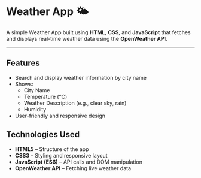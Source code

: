 # Weather App 🌤️

A simple Weather App built using **HTML**, **CSS**, and **JavaScript** that fetches and displays real-time weather data using the **OpenWeather API**.

---

## Features

- Search and display weather information by city name
- Shows:
  - City Name
  - Temperature (°C)
  - Weather Description (e.g., clear sky, rain)
  - Humidity
- User-friendly and responsive design

## Technologies Used

- **HTML5** – Structure of the app
- **CSS3** – Styling and responsive layout
- **JavaScript (ES6)** – API calls and DOM manipulation
- **OpenWeather API** – Fetching live weather data
